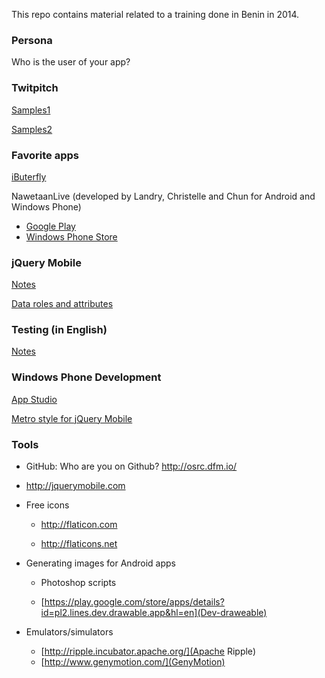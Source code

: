 This repo contains material related to a training done in Benin in 2014.

### Persona

Who is the user of your app?

### Twitpitch

[Samples1](http://www.businessinsider.com/twitpitch-your-startup-in-140-characters-2010-12)

[Samples2](http://www.businessinsider.com/twitpitch-your-startup-in-140-characters-2010-12#-2)

### Favorite apps

[iButerfly](https://www.youtube.com/watch?v=HAQh-_nFH-s)

NawetaanLive (developed by Landry, Christelle and Chun for Android and Windows Phone)
* [Google Play](https://play.google.com/store/apps/details?id=senmobile.com&hl=en)
* [Windows Phone Store](http://www.windowsphone.com/en-us/store/app/nawetaanlive/88de902a-f439-4b69-93b1-2597d48210f8)

### jQuery Mobile

[Notes](http://csis.pace.edu/~scharff/benin2014/Benin2014jQueryMobile.pdf)

[Data roles and attributes](http://api.jquerymobile.com/data-attribute)

### Testing (in English)

[Notes](http://csis.pace.edu/~scharff/benin2014/Benin2014Testing.pdf)

### Windows Phone Development

[App Studio](http://appstudio.windows.com)

[Metro style for jQuery Mobile](http://developer.nokia.com/community/wiki/JQueryMobile_for_Windows_Phone)

### Tools

* GitHub: Who are you on Github? http://osrc.dfm.io/

* http://jquerymobile.com

* Free icons

  * http://flaticon.com

  * http://flaticons.net

* Generating images for Android apps

  * Photoshop scripts

  * [https://play.google.com/store/apps/details?id=pl2.lines.dev.drawable.app&hl=en](Dev-draweable)

* Emulators/simulators

  * [http://ripple.incubator.apache.org/](Apache Ripple)
  * [http://www.genymotion.com/](GenyMotion)

